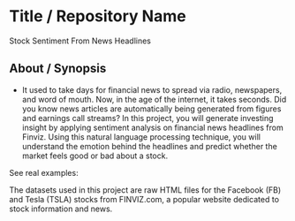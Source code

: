 # Title / Repository Name
Stock Sentiment From News Headlines

## About / Synopsis

* It used to take days for financial news to spread via radio, newspapers, and word of mouth. Now, in the age of the internet, it takes seconds. Did you know news articles are automatically being generated from figures and earnings call streams? In this project, you will generate investing insight by applying sentiment analysis on financial news headlines from Finviz. Using this natural language processing technique, you will understand the emotion behind the headlines and predict whether the market feels good or bad about a stock.



See real examples:

The datasets used in this project are raw HTML files for the Facebook (FB) and Tesla (TSLA) stocks from FINVIZ.com, a popular website dedicated to stock information and news.




